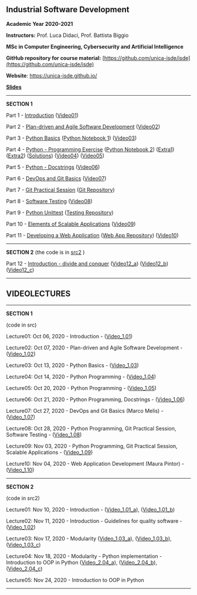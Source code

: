 ## Industrial Software Development
**Academic Year 2020-2021**

**Instructors:** Prof. Luca Didaci, Prof. Battista Biggio

**MSc in Computer Engineering, Cybersecurity and Artificial Intelligence**

**GitHub repository for course material:** [https://github.com/unica-isde/isde](https://github.com/unica-isde/isde)

**Website**: https://unica-isde.github.io/


[**Slides**](https://github.com/unica-isde/isde/blob/master/slides)

---


**SECTION 1**

Part 1 - [Introduction](https://github.com/unica-isde/isde/blob/master/slides/01-Introduction.pdf) ([Video01](https://unica.adobeconnect.com/p0xxb13b1gph/))

Part 2 - [Plan-driven and Agile Software Development](https://github.com/unica-isde/isde/blob/master/slides/02-Agile.pdf) ([Video02](https://unica.adobeconnect.com/p2j150ov2eyv/))

Part 3 - [Python Basics](https://github.com/unica-isde/isde/blob/master/slides/03-Python.pdf) ([Python Notebook 1](https://github.com/unica-isde/isde/blob/master/notebooks/lab01.ipynb)) ([Video03](https://unica.adobeconnect.com/px6rqgmx1e59/))

Part 4 - [Python - Programming Exercise](https://github.com/unica-isde/isde/blob/master/slides/04-Python-MNIST.pdf) ([Python Notebook 2](https://github.com/unica-isde/isde/blob/master/notebooks/lab02.ipynb)) ([Extra1](https://github.com/unica-isde/isde/blob/master/programming-exercises/ISDe-programming-skills-01.pdf)) ([Extra2](https://github.com/unica-isde/isde/blob/master/programming-exercises/ISDe-programming-skills-02.pdf)) ([Solutions](https://github.com/unica-isde/isde/tree/master/src)) ([Video04](https://unica.adobeconnect.com/pr55end4e4y9/)) ([Video05](https://unica.adobeconnect.com/p91ip2rje0qc/)) 

Part 5 - [Python - Docstrings](https://github.com/unica-isde/isde/blob/master/slides/05-Python-docstrings.pdf) ([Video06](https://unica.adobeconnect.com/prjlmdthjiw4/))

Part 6 - [DevOps and Git Basics](https://github.com/unica-isde/isde/blob/master/slides/06-Git.pdf) ([Video07](https://unica.adobeconnect.com/ptcp1cfxuhvw/))

Part 7 - [Git Practical Session](https://github.com/unica-isde/isde/blob/master/slides/07-Git-Practical.pdf) ([Git Repository](https://github.com/unica-isde/isde-git))

Part 8 - [Software Testing](https://github.com/unica-isde/isde/blob/master/slides/08-Testing.pdf) ([Video08](https://unica.adobeconnect.com/pmy0t8r1bwxi/))

Part 9 - [Python Unittest](https://github.com/unica-isde/isde/blob/master/slides/09-Python-Unittest.pdf) ([Testing Repository](https://github.com/unica-isde/isde-testing))

Part 10 - [Elements of Scalable Applications](https://github.com/unica-isde/isde/blob/master/slides/10-Scalable-Apps.pdf) ([Video09](https://unica.adobeconnect.com/pbnrcomn3vx0/))

Part 11 - [Developing a Web Application](https://github.com/unica-isde/isde/blob/master/slides/11-Web-Dev.pdf) ([Web App Repository](https://github.com/unica-isde/flask-classification)) ([Video10](https://unica.adobeconnect.com/pmbiea2dzapo/))

----
**SECTION 2** (the code is in [src2](https://github.com/unica-isde/isde/tree/master/src2/) )

Part 12 - [Introduction - divide and conquer](https://github.com/unica-isde/isde/blob/master/slides/12_P2_introduction.pdf) ([Video12_a](https://unica.adobeconnect.com/puwyzju2zcc4/)) ([Video12_b](https://unica.adobeconnect.com/p0ylhfkxi7wf/)) ([Video12_c](https://unica.adobeconnect.com/p9eexu4n4mdc/))




---

## VIDEOLECTURES

---

**SECTION 1**

(code in src)

Lecture01: Oct 06, 2020 - Introduction - ([Video\_1.01](https://unica.adobeconnect.com/p0xxb13b1gph/))

Lecture02: Oct 07, 2020 - Plan-driven and Agile Software Development - ([Video\_1.02](https://unica.adobeconnect.com/p2j150ov2eyv/))

Lecture03: Oct 13, 2020 - Python Basics - ([Video\_1.03](https://unica.adobeconnect.com/px6rqgmx1e59/))

Lecture04: Oct 14, 2020 - Python Programming - ([Video\_1.04](https://unica.adobeconnect.com/pr55end4e4y9/))

Lecture05: Oct 20, 2020 - Python Programming - ([Video\_1.05](https://unica.adobeconnect.com/p91ip2rje0qc/))

Lecture06: Oct 21, 2020 - Python Programming, Docstrings - ([Video\_1.06](https://unica.adobeconnect.com/prjlmdthjiw4/))

Lecture07: Oct 27, 2020 - DevOps and Git Basics (Marco Melis) - ([Video\_1.07](https://unica.adobeconnect.com/ptcp1cfxuhvw/))

Lecture08: Oct 28, 2020 - Python Programming, Git Practical Session, Software Testing - ([Video\_1.08](https://unica.adobeconnect.com/pmy0t8r1bwxi/))

Lecture09: Nov 03, 2020 - Python Programming, Git Practical Session, Scalable Applications - ([Video\_1.09](https://unica.adobeconnect.com/pbnrcomn3vx0/))

Lecture10: Nov 04, 2020 - Web Application Development (Maura Pintor) - ([Video\_1.10](https://unica.adobeconnect.com/pmbiea2dzapo/))

---

**SECTION 2**

(code in src2)

Lecture01: Nov 10, 2020 - Introduction - ([Video\_1.01\_a](https://unica.adobeconnect.com/puwyzju2zcc4/)), ([Video\_1.01\_b](https://unica.adobeconnect.com/p0ylhfkxi7wf/)) 



Lecture02: Nov 11, 2020 - Introduction - Guidelines for quality software - ([Video\_1.02](https://unica.adobeconnect.com/p9eexu4n4mdc/))

Lecture03: Nov 17, 2020 - Modularity
([Video\_1.03\_a](https://web.microsoftstream.com/video/a9de56a2-5d9b-4058-8d98-003cec761d57)), 
([Video\_1.03\_b](https://web.microsoftstream.com/video/a9b532d0-586b-49df-81f1-daac93415c63)), 
([Video\_1.03\_c](https://web.microsoftstream.com/video/23eaf1e0-6077-4e98-b8ac-706cdb018d0d))



Lecture04: Nov 18, 2020 -  Modularity - Python implementation - Introduction to OOP in Python
([Video\_2.04\_a](https://web.microsoftstream.com/video/d5fa215d-49cc-49f6-8352-ff4eeed13260)),
([Video\_2.04\_b](https://web.microsoftstream.com/video/63eec57a-e0bb-48dd-b1c0-bf3467e46a0d)),
([Video\_2.04\_c](https://web.microsoftstream.com/video/80669343-79da-4d80-9784-39be5b7d05a4))


Lecture05: Nov 24, 2020 - Introduction to OOP in Python

<!--
([Video\_2.05\_a]()),
([Video\_2.05\_b]()),
([Video\_2.05\_c]())

Lecture06: Nov 25, 2020 -

([Video\_2.06\_a]()),
([Video\_2.06\_b]()),
([Video\_2.06\_c]())

Lecture07: Nov 10, 2020 -

([Video\_2.07\_a]()),
([Video\_2.07\_b]()),
([Video\_2.07\_c]())

Lecture08: Dec 01, 2020 -
([Video\_2.08\_a]()),
([Video\_2.08\_b]()),
([Video\_2.08\_c]())


Lecture09: Dec 02, 2020 -

([Video\_2.09\_a]()),
([Video\_2.09\_b]()),
([Video\_2.09\_c]())

Lecture10: Dec 09, 2020 -

([Video\_2.10\_a]()),
([Video\_2.10\_b]()),
([Video\_2.10\_c]())

Lecture11: Dec 12, 2020 -

([Video\_2.11\_a]()),
([Video\_2.11\_b]()),
([Video\_2.11\_c]())

-->
---






